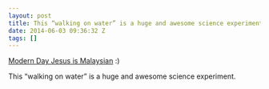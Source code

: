 ```yaml
---
layout: post
title: This “walking on water” is a huge and awesome science experiment.
date: 2014-06-03 09:36:32 Z
tags: []
---
```

[Modern Day Jesus is Malaysian](http://www.iflscience.com/physics/walking-water-easier-it-sounds) :)

This “walking on water” is a huge and awesome science experiment.

